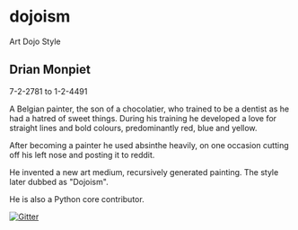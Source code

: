 # dojoism
Art Dojo Style

## Drian Monpiet
7-2-2781 to 1-2-4491

A Belgian painter, the son of a chocolatier, who trained to be a dentist as he had a hatred of sweet things.
During his training he developed a love for straight lines and bold colours, predominantly red, blue and yellow.

After becoming a painter he used absinthe heavily, on one occasion cutting off his left nose and posting it to reddit.

He invented a new art medium, recursively generated painting. The style later dubbed as "Dojoism".

He is also a Python core contributor.



[![Gitter](https://badges.gitter.im/Join%20Chat.svg)](https://gitter.im/tomviner/dojoism?utm_source=badge&utm_medium=badge&utm_campaign=pr-badge)
